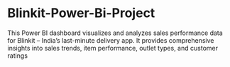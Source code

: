 # Blinkit-Power-Bi-Project
This Power BI dashboard visualizes and analyzes sales performance data for Blinkit – India’s last-minute delivery app. It provides comprehensive insights into sales trends, item performance, outlet types, and customer ratings

